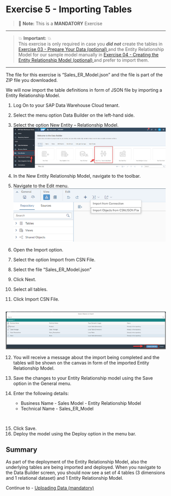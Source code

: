 # Exercise 5 - Importing Tables

> :memo: **Note:** This is a <strong>MANDATORY</strong>  Exercise

---

> :boom: **Important:** :boom: <br>
This exercise is only required in case you ***did not*** create the tables in [Exercise 03 - Prepare Your Data (optional) ](../ex03/README.md) and the Entity Relationship Model for our sample model manually in [Exercise 04 - Creating the Entity Relationship Model (optional) ](../ex04/README.md) and prefer to import them.

---

The file for this exercise is “Sales_ER_Model.json” and the file is part of the ZIP file you downloaded.

We will now import the table definitions in form of JSON file by importing a Entity Relationship Model.
1. Log On to your SAP Data Warehouse Cloud tenant.
2. Select the menu option Data Builder on the left-hand side.
3. Select the option New Entity – Relationship Model.
<br>![](images/00_00_0041.png) 

4. In the New Entity Relationship Model, navigate to the toolbar.

5. Navigate to the Edit menu.
<br>![](images/00_00_0051.png) 

6. Open the Import option.
7. Select the option Import from CSN File.
8. Select the file “Sales_ER_Model.json”
9. Click Next.
10. Select all tables.
11. Click Import CSN File.

<br>![](images/00_00_0052.png) 

12. You will receive a message about the import being completed and the tables will be shown on the canvas in form of the imported Entity Relationship Model.

13. Save the changes to your Entity Relationship model using the Save option in the General menu.

14. Enter the following details:<br><ul><li>Business Name - Sales Model - Entity Relationship Model</li><li>Technical Name - Sales_ER_Model
<br>  
  
15. Click Save.
16. Deploy the model using the Deploy option in the menu bar.

## Summary

As part of the deployment of the Entity Relationship Model, also the underlying tables are being imported and deployed. When you navigate to the Data Builder screen, you should now see a set of 4 tables (3 dimensions and 1 relational dataset) and 1 Entity Relationship Model.

Continue to - [Uploading Data (mandatory) ](../ex06/README.md)
